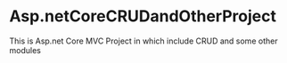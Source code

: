 # Asp.netCoreCRUDandOtherProject
This is Asp.net Core MVC Project in which include CRUD and some other modules
